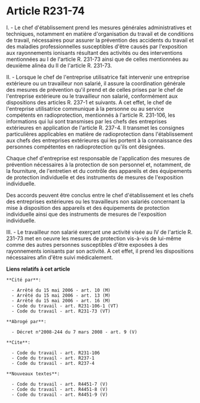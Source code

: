 # Article R231-74

I. - Le chef d'établissement prend les mesures générales administratives et techniques, notamment en matière d'organisation
du travail et de conditions de travail, nécessaires pour assurer la prévention des accidents du travail et des maladies
professionnelles susceptibles d'être causés par l'exposition aux rayonnements ionisants résultant des activités ou des
interventions mentionnées au I de l'article R. 231-73 ainsi que de celles mentionnées au deuxième alinéa du II de l'article
R. 231-73.

II. - Lorsque le chef de l'entreprise utilisatrice fait intervenir une entreprise extérieure ou un travailleur non salarié,
il assure la coordination générale des mesures de prévention qu'il prend et de celles prises par le chef de l'entreprise
extérieure ou le travailleur non salarié, conformément aux dispositions des articles R. 237-1 et suivants. A cet effet, le
chef de l'entreprise utilisatrice communique à la personne ou au service compétents en radioprotection, mentionnés à
l'article R. 231-106, les informations qui lui sont transmises par les chefs des entreprises extérieures en application de
l'article R. 237-4. Il transmet les consignes particulières applicables en matière de radioprotection dans l'établissement
aux chefs des entreprises extérieures qui les portent à la connaissance des personnes compétentes en radioprotection qu'ils
ont désignées.

Chaque chef d'entreprise est responsable de l'application des mesures de prévention nécessaires à la protection de son
personnel et, notamment, de la fourniture, de l'entretien et du contrôle des appareils et des équipements de protection
individuelle et des instruments de mesures de l'exposition individuelle.

Des accords peuvent être conclus entre le chef d'établissement et les chefs des entreprises extérieures ou les travailleurs
non salariés concernant la mise à disposition des appareils et des équipements de protection individuelle ainsi que des
instruments de mesures de l'exposition individuelle.

III. - Le travailleur non salarié exerçant une activité visée au IV de l'article R. 231-73 met en oeuvre les mesures de
protection vis-à-vis de lui-même comme des autres personnes susceptibles d'être exposées à des rayonnements ionisants par son
activité. A cet effet, il prend les dispositions nécessaires afin d'être suivi médicalement.

**Liens relatifs à cet article**

	**Cité par**:

	  - Arrêté du 15 mai 2006 - art. 10 (M)
	  - Arrêté du 15 mai 2006 - art. 13 (M)
	  - Arrêté du 15 mai 2006 - art. 16 (M)
	  - Code du travail - art. R231-106-1 (VT)
	  - Code du travail - art. R231-73 (VT)

	**Abrogé par**:

	  - Décret n°2008-244 du 7 mars 2008 - art. 9 (V)

	**Cite**:

	  - Code du travail - art. R231-106
	  - Code du travail - art. R237-1
	  - Code du travail - art. R237-4

	**Nouveaux textes**:

	  - Code du travail - art. R4451-7 (V)
	  - Code du travail - art. R4451-8 (V)
	  - Code du travail - art. R4451-9 (V)
